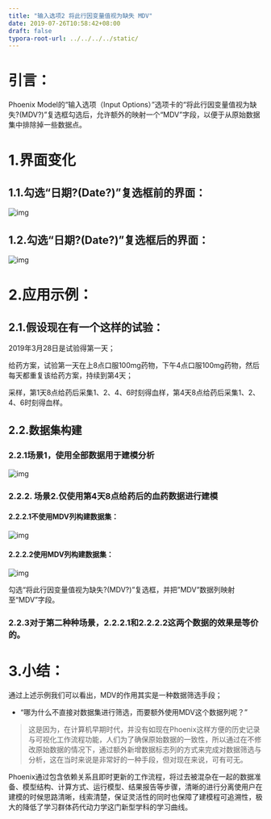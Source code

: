 ```yaml
---
title: "输入选项2 将此行因变量值视为缺失 MDV"
date: 2019-07-26T10:58:42+08:00
draft: false
typora-root-url: ../../../../static/
---
```


# 引言：

Phoenix Model的“输入选项（Input Options）”选项卡的“将此行因变量值视为缺失?(MDV?)”复选框勾选后，允许额外的映射一个“MDV”字段，以便于从原始数据集中排除掉一些数据点。

 

# 1.界面变化

## 1.1.勾选“日期?(Date?)”复选框前的界面：

![img](/images/输入选项2-将此因变量视为缺失-MDV/clip_image002.jpg)

 

## 1.2.勾选“日期?(Date?)”复选框后的界面：

![img](/images/输入选项2-将此因变量视为缺失-MDV/clip_image004.jpg)

 

# 2.应用示例：

## 2.1.假设现在有一个这样的试验：

2019年3月28日是试验得第一天；

给药方案，试验第一天在上8点口服100mg药物，下午4点口服100mg药物，然后每天都重复该给药方案，持续到第4天；

采样，第1天8点给药后采集1、2、4、6时刻得血样，第4天8点给药后采集1、2、4、6时刻得血样。

 

## 2.2.数据集构建

### 2.2.1场景1，使用全部数据用于建模分析

![img](/images/输入选项2-将此因变量视为缺失-MDV/clip_image006.png)

 

### 2.2.2. 场景2.仅使用第4天8点给药后的血药数据进行建模

#### 2.2.2.1不使用MDV列构建数据集：

![img](/images/输入选项2-将此因变量视为缺失-MDV/clip_image008.jpg)

 

#### 2.2.2.2使用MDV列构建数据集：

![img](/images/输入选项2-将此因变量视为缺失-MDV/clip_image010.jpg)

勾选“将此行因变量值视为缺失?(MDV?)”复选框，并把”MDV”数据列映射至“MDV”字段。

 

### 2.2.3对于第二种种场景，2.2.2.1和2.2.2.2这两个数据的效果是等价的。

 

# 3.小结：

通过上述示例我们可以看出，MDV的作用其实是一种数据筛选手段；

 

- “哪为什么不直接对数据集进行筛选，而要额外使用MDV这个数据列呢？”

> 这是因为，在计算机早期时代，并没有如现在Phoenix这样方便的历史记录与可视化工作流程功能，人们为了确保原始数据的一致性，所以通过在不修改原始数据的情况下，通过额外新增数据标志列的方式来完成对数据筛选与分析，这在当时来说是非常好的一种手段，但对现在来说，可有可无。

 

Phoenix通过包含依赖关系且即时更新的工作流程，将过去被混杂在一起的数据准备、模型结构、计算方式、运行模型、结果报告等步骤，清晰的进行分离使用户在建模的时候思路清晰，线索清楚，保证灵活性的同时也保障了建模程可追溯性，极大的降低了学习群体药代动力学这门新型学科的学习曲线。